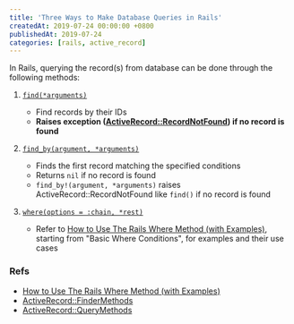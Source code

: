 ```yaml
---
title: 'Three Ways to Make Database Queries in Rails'
createdAt: 2019-07-24 00:00:00 +0800
publishedAt: 2019-07-24
categories: [rails, active_record]
---
```


In Rails, querying the record(s) from database can be done through the following methods:

1. [`find(*arguments)`](https://api.rubyonrails.org/classes/ActiveRecord/FinderMethods.html#method-i-find)

   - Find records by their IDs
   - **Raises exception ([ActiveRecord::RecordNotFound](https://api.rubyonrails.org/classes/ActiveRecord/RecordNotFound.html)) if no record is found**

2. [`find_by(argument, *arguments)`](https://api.rubyonrails.org/classes/ActiveRecord/FinderMethods.html#method-i-find_by)

   - Finds the first record matching the specified conditions
   - Returns `nil` if no record is found
   - `find_by!(argument, *arguments)` raises ActiveRecord::RecordNotFound like `find()` if no record is found

3. [`where(options = :chain, *rest)`](https://api.rubyonrails.org/classes/ActiveRecord/QueryMethods.html#method-i-where)

   - Refer to [How to Use The Rails Where Method (with Examples)](https://www.rubyguides.com/2019/07/rails-where-method/?tl_inbound=1&tl_target_all=1&tl_period_type=1), starting from "Basic Where Conditions", for examples and their use cases

### Refs

- [How to Use The Rails Where Method (with Examples)](https://www.rubyguides.com/2019/07/rails-where-method/?tl_inbound=1&tl_target_all=1&tl_period_type=1)
- [ActiveRecord::FinderMethods](https://api.rubyonrails.org/classes/ActiveRecord/FinderMethods.html)
- [ActiveRecord::QueryMethods](https://api.rubyonrails.org/classes/ActiveRecord/QueryMethods.html)
